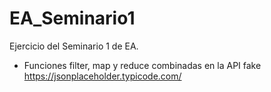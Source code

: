 # EA_Seminario1
Ejercicio del Seminario 1 de EA.
- Funciones filter, map y reduce combinadas en la API fake https://jsonplaceholder.typicode.com/
